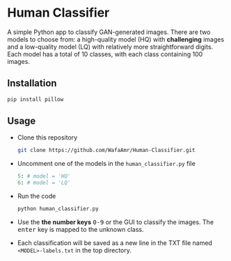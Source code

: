 # Human Classifier

A simple Python app to classify GAN-generated images. There are two models to choose from: a high-quality model (HQ) with **challenging** images and a low-quality model (LQ) with relatively more straightforward digits. Each model has a total of 10 classes, with each class containing 100 images.
## Installation

```bash
pip install pillow
```
## Usage

* Clone this repository
  ```bash
  git clone https://github.com/WafaAmr/Human-Classifier.git
  ```
* Uncomment one of the models in the `human_classifier.py` file
  ```python
  5: # model = 'HQ'
  6: # model = 'LQ'
  ```
* Run the code
  ```bash
  python human_classifier.py
  ```
* Use the **the number keys** <kbd>0-9</kbd> or the GUI to classify the images. The <kbd>enter</kbd> key is mapped to the unknown class.

* Each classification will be saved as a new line in the TXT file named `<MODEL>-labels.txt` in the top directory.
